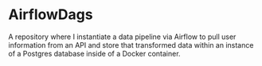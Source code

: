# AirflowDags
A repository where I instantiate a data pipeline via Airflow to pull user information from an API and store that transformed data within an instance of a Postgres database inside of a Docker container. 
